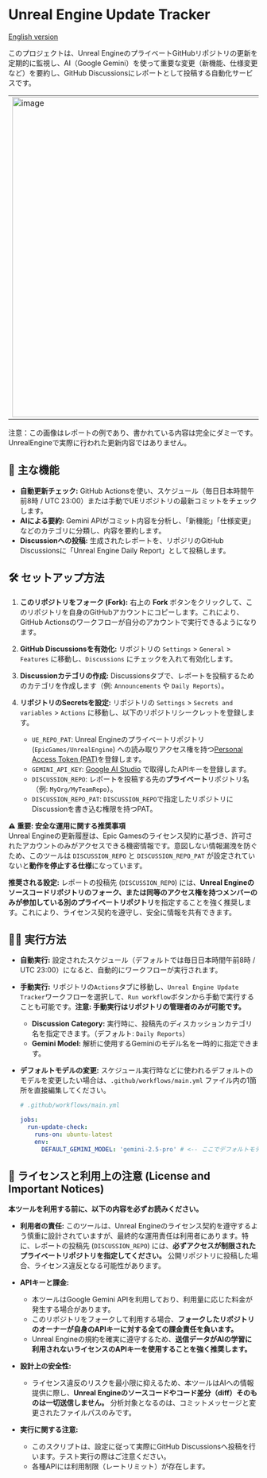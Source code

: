 # Unreal Engine Update Tracker

[English version](README.en.md)

このプロジェクトは、Unreal EngineのプライベートGitHubリポジトリの更新を定期的に監視し、AI（Google Gemini）を使って重要な変更（新機能、仕様変更など）を要約し、GitHub Discussionsにレポートとして投稿する自動化サービスです。

<table><tr><td>
<img width="644" alt="image" src="https://github.com/user-attachments/assets/ad69f54f-9e18-49db-8024-aa3052d97ffa" />
</td></tr></table>

注意：この画像はレポートの例であり、書かれている内容は完全にダミーです。UnrealEngineで実際に行われた更新内容ではありません。

## 🌟 主な機能

-   **自動更新チェック:** GitHub Actionsを使い、スケジュール（毎日日本時間午前8時 / UTC 23:00）または手動でUEリポジトリの最新コミットをチェックします。
-   **AIによる要約:** Gemini APIがコミット内容を分析し、「新機能」「仕様変更」などのカテゴリに分類し、内容を要約します。
-   **Discussionへの投稿:** 生成されたレポートを、リポジリのGitHub Discussionsに「Unreal Engine Daily Report」として投稿します。

## 🛠️ セットアップ方法

1.  **このリポジトリをフォーク (Fork):**
    右上の **Fork** ボタンをクリックして、このリポジトリを自身のGitHubアカウントにコピーします。これにより、GitHub Actionsのワークフローが自分のアカウントで実行できるようになります。

2.  **GitHub Discussionsを有効化:**
    リポジトリの `Settings` > `General` > `Features` に移動し、`Discussions` にチェックを入れて有効化します。

3.  **Discussionカテゴリの作成:**
    Discussionsタブで、レポートを投稿するためのカテゴリを作成します（例: `Announcements` や `Daily Reports`）。

4.  **リポジトリのSecretsを設定:**
    リポジトリの `Settings` > `Secrets and variables` > `Actions` に移動し、以下のリポジトリシークレットを登録します。
    -   `UE_REPO_PAT`: Unreal Engineのプライベートリポジトリ (`EpicGames/UnrealEngine`) への読み取りアクセス権を持つ[Personal Access Token (PAT)](https://docs.github.com/en/authentication/keeping-your-account-and-data-secure/managing-your-personal-access-tokens)を登録します。
    -   `GEMINI_API_KEY`: [Google AI Studio](https://aistudio.google.com/app/apikey) で取得したAPIキーを登録します。
    -   `DISCUSSION_REPO`: レポートを投稿する先の**プライベート**リポジトリ名（例: `MyOrg/MyTeamRepo`）。
    -   `DISCUSSION_REPO_PAT`: `DISCUSSION_REPO`で指定したリポジトリにDiscussionを書き込む権限を持つPAT。
  
 **⚠️ 重要: 安全な運用に関する推奨事項**  
 Unreal Engineの更新履歴は、Epic Gamesのライセンス契約に基づき、許可されたアカウントのみがアクセスできる機密情報です。意図しない情報漏洩を防ぐため、このツールは `DISCUSSION_REPO` と `DISCUSSION_REPO_PAT` が設定されていないと**動作を停止する仕様**になっています。

**推奨される設定:**
レポートの投稿先 (`DISCUSSION_REPO`) には、**Unreal Engineのソースコードリポジトリのフォーク、または同等のアクセス権を持つメンバーのみが参加している別のプライベートリポジトリ**を指定することを強く推奨します。これにより、ライセンス契約を遵守し、安全に情報を共有できます。

## 🏃‍♀️ 実行方法

-   **自動実行:** 設定されたスケジュール（デフォルトでは毎日日本時間午前8時 / UTC 23:00）になると、自動的にワークフローが実行されます。
-   **手動実行:** リポジトリの`Actions`タブに移動し、`Unreal Engine Update Tracker`ワークフローを選択して、`Run workflow`ボタンから手動で実行することも可能です。**注意: 手動実行はリポジトリの管理者のみが可能です。**
    -   **Discussion Category:** 実行時に、投稿先のディスカッションカテゴリ名を指定できます。（デフォルト: `Daily Reports`）
    -   **Gemini Model:** 解析に使用するGeminiのモデル名を一時的に指定できます。

-   **デフォルトモデルの変更:** スケジュール実行時などに使われるデフォルトのモデルを変更したい場合は、`.github/workflows/main.yml` ファイル内の1箇所を直接編集してください。
    ```yaml
    # .github/workflows/main.yml

    jobs:
      run-update-check:
        runs-on: ubuntu-latest
        env:
          DEFAULT_GEMINI_MODEL: 'gemini-2.5-pro' # <-- ここでデフォルトモデルを変更
    ```

## 📝 ライセンスと利用上の注意 (License and Important Notices)

**本ツールを利用する前に、以下の内容を必ずお読みください。**

-   **利用者の責任:** このツールは、Unreal Engineのライセンス契約を遵守するよう慎重に設計されていますが、最終的な運用責任は利用者にあります。特に、レポートの投稿先 (`DISCUSSION_REPO`) には、**必ずアクセスが制限されたプライベートリポジトリを指定してください。** 公開リポジトリに投稿した場合、ライセンス違反となる可能性があります。

-   **APIキーと課金:**
    *   本ツールはGoogle Gemini APIを利用しており、利用量に応じた料金が発生する場合があります。
    *   このリポジトリをフォークして利用する場合、**フォークしたリポジトリのオーナーが自身のAPIキーに対する全ての課金責任を負います。**
    *   Unreal Engineの規約を確実に遵守するため、**送信データがAIの学習に利用されないライセンスのAPIキーを使用することを強く推奨します。**

-   **設計上の安全性:**
    *   ライセンス違反のリスクを最小限に抑えるため、本ツールはAIへの情報提供に際し、**Unreal Engineのソースコードやコード差分（diff）そのものは一切送信しません。** 分析対象となるのは、コミットメッセージと変更されたファイルパスのみです。

-   **実行に関する注意:**
    *   このスクリプトは、設定に従って実際にGitHub Discussionsへ投稿を行います。テスト実行の際はご注意ください。
    *   各種APIには利用制限（レートリミット）が存在します。
